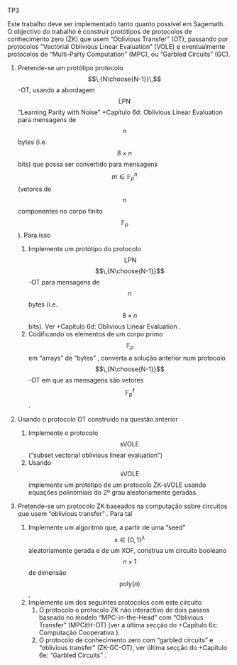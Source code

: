 
TP3

Este trabalho deve ser implementado tanto quanto possível em Sagemath. O objectivo do trabalho é construir protótipos de protocolos de conhecimento zero (ZK)  que usem  “Oblivious Transfer”  (OT),  passando por protocolos  “Vectorial Oblivious Linear Evaluation”  (VOLE)  e eventualmente protocolos de “Multi-Party Computation” (MPC), ou  “Garbled Circuits” (GC).


1. Pretende-se um protótipo protocolo $$\,{N\choose{N-1}}\,$$-OT, usando a abordagem $$\,\mathsf{LPN}\,$$ “Learning Parity with Noise” +Capítulo 6d:  Oblivious Linear Evaluation para mensagens de $$\,n\,$$ bytes (i.e. $$\,8\times n\,$$bits) que possa ser convertido para mensagens $$\,m\in \mathbb{F}_p^n\,$$ (vetores de $$\,n\,$$componentes no corpo finito  $$\,\mathbb{F}_p\,$$). Para isso
    1. Implemente um protótipo do protocolo $$\,\mathsf{LPN}$$ $$\,{N\choose{N-1}}$$-OT  para mensagens de $$\,n\,$$ bytes (i.e. $$\,8\times n\,$$bits). Ver +Capítulo 6d:  Oblivious Linear Evaluation .
    2. Codificando os elementos de um corpo primo $$\;\mathbb{F}_p\;$$ em “arrays” de “bytes” , converta a solução anterior num protocolo $$\,{N\choose{N-1}}$$-OT em que as mensagens são  vetores $$\,\mathbb{F}_p^\ell\,$$.


2. Usando o protocolo  OT construído na questão anterior
    1. Implemente o protocolo $$\,\mathsf{sVOLE}\;$$ (“subset vectorial oblivious linear evaluation”)
    2. Usando $$\,\mathsf{sVOLE}\,$$   implemente um protótipo de um protocolo  ZK-sVOLE usando equações polinomiais do 2º grau aleatoriamente geradas.


3. Pretende-se um protocolo ZK  baseados na computação sobre circuitos que usem “oblivious transfer” . Para tal
    1. Implemente um algoritmo que, a partir de uma “seed” $$\,s\in\{0,1\}^\lambda\,$$ aleatoriamente gerada e de um XOF,  construa um circuito booleano $$\,n\times 1\,$$ de dimensão $$\,\mathsf{poly}(n)\,$$. 
    2. Implemente um dos seguintes protocolos com este circuito
        1. O protocolo o protocolo ZK não interactivo de dois passos baseado no modelo “MPC-in-the-Head” com “Oblivious Transfer” (MPCitH-OT)  (ver a última secção do   +Capítulo 6c: Computação Cooperativa ).
        2. O protocolo de conhecimento zero com “garbled circuits” e  “oblivious transfer”  (ZK-GC-OT),  ver última secção do +Capítulo 6e: “Garbled Circuits” .
